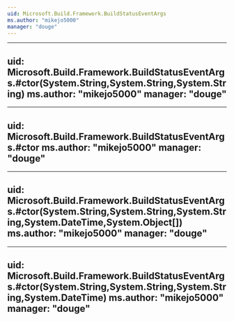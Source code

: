 ```yaml
---
uid: Microsoft.Build.Framework.BuildStatusEventArgs
ms.author: "mikejo5000"
manager: "douge"
---
```


---
uid: Microsoft.Build.Framework.BuildStatusEventArgs.#ctor(System.String,System.String,System.String)
ms.author: "mikejo5000"
manager: "douge"
---

---
uid: Microsoft.Build.Framework.BuildStatusEventArgs.#ctor
ms.author: "mikejo5000"
manager: "douge"
---

---
uid: Microsoft.Build.Framework.BuildStatusEventArgs.#ctor(System.String,System.String,System.String,System.DateTime,System.Object[])
ms.author: "mikejo5000"
manager: "douge"
---

---
uid: Microsoft.Build.Framework.BuildStatusEventArgs.#ctor(System.String,System.String,System.String,System.DateTime)
ms.author: "mikejo5000"
manager: "douge"
---
